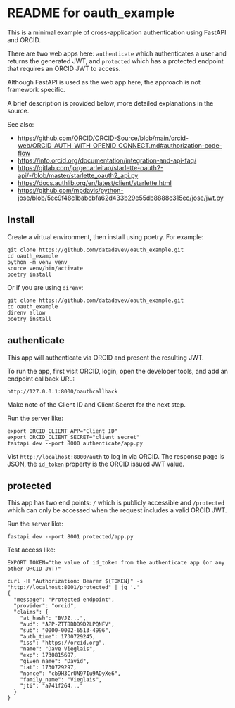 # README for oauth_example

This is a minimal example of cross-application authentication using FastAPI and ORCID.

There are two web apps here: `authenticate` which authenticates a user and returns the generated JWT, and `protected` which has a protected endpoint that requires an ORCID JWT to access.

Although FastAPI is used as the web app here, the approach is not framework specific.

A brief description is provided below, more detailed explanations in the source.

See also:

* https://github.com/ORCID/ORCID-Source/blob/main/orcid-web/ORCID_AUTH_WITH_OPENID_CONNECT.md#authorization-code-flow
* https://info.orcid.org/documentation/integration-and-api-faq/
* https://gitlab.com/jorgecarleitao/starlette-oauth2-api/-/blob/master/starlette_oauth2_api.py
* https://docs.authlib.org/en/latest/client/starlette.html
* https://github.com/mpdavis/python-jose/blob/5ec9f48c1babcbfa62d433b29e55db8888c315ec/jose/jwt.py

## Install

Create a virtual environment, then install using poetry. For example:

```
git clone https://github.com/datadavev/oauth_example.git
cd oauth_example
python -m venv venv
source venv/bin/activate
poetry install
```

Or if you are using `direnv`:

```
git clone https://github.com/datadavev/oauth_example.git
cd oauth_example
direnv allow
poetry install
```

## authenticate

This app will authenticate via ORCID and present the resulting JWT.

To run the app, first visit ORCID, login, open the developer tools, and add an endpoint callback URL:

```
http://127.0.0.1:8000/oauthcallback
```

Make note of the Client ID and Client Secret for the next step.

Run the server like:

```
export ORCID_CLIENT_APP="Client ID"
export ORCID_CLIENT_SECRET="client secret"
fastapi dev --port 8000 authenticate/app.py
```

Vist `http://localhost:8000/auth` to log in via ORCID. The response page is JSON, the `id_token` property is the ORCID issued JWT value. 


## protected

This app has two end points: `/` which is publicly accessible and `/protected` which can only be accessed when the request includes a valid ORCID JWT.

Run the server like:

```
fastapi dev --port 8001 protected/app.py
```

Test access like:

```
EXPORT TOKEN="the value of id_token from the authenticate app (or any other ORCID JWT)"

curl -H "Authorization: Bearer ${TOKEN}" -s "http://localhost:8001/protected" | jq '.'
{
  "message": "Protected endpoint",
  "provider": "orcid",
  "claims": {
    "at_hash": "BVJZ...",
    "aud": "APP-ZTT8BDD9D2LPQNFV",
    "sub": "0000-0002-6513-4996",
    "auth_time": 1730729245,
    "iss": "https://orcid.org",
    "name": "Dave Vieglais",
    "exp": 1730815697,
    "given_name": "David",
    "iat": 1730729297,
    "nonce": "cb9H3CrUN97Iu9ADyXe6",
    "family_name": "Vieglais",
    "jti": "a741f264..."
  }
}
```
